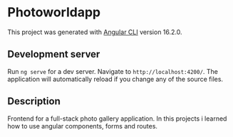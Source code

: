 # Photoworldapp

This project was generated with [Angular CLI](https://github.com/angular/angular-cli) version 16.2.0.

## Development server

Run `ng serve` for a dev server. Navigate to `http://localhost:4200/`. The application will automatically reload if you change any of the source files.

## Description

Frontend for a full-stack photo gallery application. In this projects i learned how to use angular components, forms and routes.
